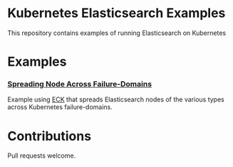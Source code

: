 # Kubernetes Elasticsearch Examples

This repository contains examples of running Elasticsearch on Kubernetes

# Examples

### [Spreading Node Across Failure-Domains](spread-nodes-across-failure-domains/README.md)

Example using [ECK](https://github.com/elastic/cloud-on-k8s) that spreads Elasticsearch nodes of the various types
across Kubernetes failure-domains. 

# Contributions

Pull requests welcome.